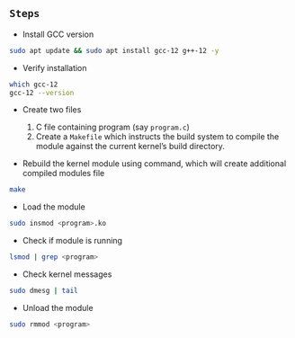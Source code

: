 ## `Steps`

* Install GCC version
```sh
sudo apt update && sudo apt install gcc-12 g++-12 -y
```

* Verify installation
```sh
which gcc-12
gcc-12 --version
```

* Create two files
    1. C file containing program (say `program.c`)
    2. Create a `Makefile` which instructs the build system to compile the module against the current kernel’s build directory.

* Rebuild the kernel module using command, which will create additional compiled modules file
```sh
make
```

* Load the module
```sh
sudo insmod <program>.ko
```

* Check if module is running
```sh
lsmod | grep <program>
```

* Check kernel messages
```sh
sudo dmesg | tail 
```

* Unload the module
```sh
sudo rmmod <program>
```

